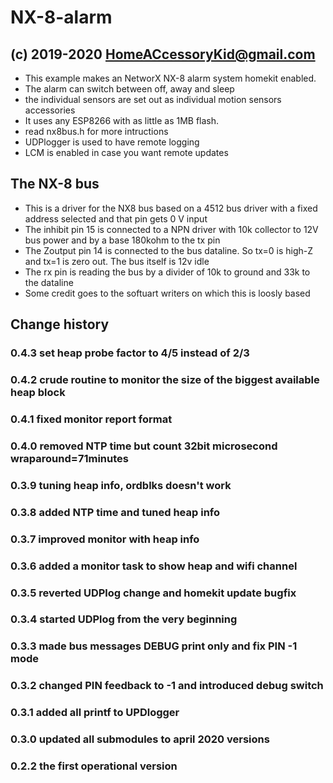 # NX-8-alarm

## (c) 2019-2020 HomeACcessoryKid@gmail.com
 *  This example makes an NetworX NX-8 alarm system homekit enabled.
 *  The alarm can switch between off, away and sleep
 *  the individual sensors are set out as individual motion sensors accessories
 *  It uses any ESP8266 with as little as 1MB flash. 
 *  read nx8bus.h for more intructions
 *  UDPlogger is used to have remote logging
 *  LCM is enabled in case you want remote updates

## The NX-8 bus
 * This is a driver for the NX8 bus based on a 4512 bus driver with a fixed address selected and that pin gets 0 V input
 * The inhibit pin 15 is connected to a NPN driver with 10k collector to 12V bus power and by a base 180kohm to the tx pin 
 * The Zoutput pin 14 is connected to the bus dataline. So tx=0 is high-Z and tx=1 is zero out. The bus itself is 12v idle
 * The rx pin is reading the bus by a divider of 10k to ground and 33k to the dataline
 * Some credit goes to the softuart writers on which this is loosly based

## Change history
### 0.4.3 set heap probe factor to 4/5 instead of 2/3

### 0.4.2 crude routine to monitor the size of the biggest available heap block

### 0.4.1 fixed monitor report format

### 0.4.0 removed NTP time but count 32bit microsecond wraparound=71minutes

### 0.3.9 tuning heap info, ordblks doesn't work

### 0.3.8 added NTP time and tuned heap info

### 0.3.7 improved monitor with heap info

### 0.3.6 added a monitor task to show heap and wifi channel

### 0.3.5 reverted UDPlog change and homekit update bugfix

### 0.3.4 started UDPlog from the very beginning

### 0.3.3 made bus  messages DEBUG print only and fix PIN -1 mode

### 0.3.2 changed PIN feedback to -1 and introduced debug switch

### 0.3.1 added all printf to UPDlogger

### 0.3.0 updated all submodules to april 2020 versions

### 0.2.2 the first operational version